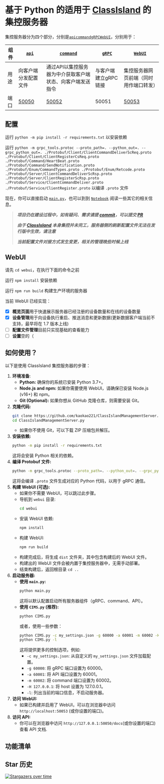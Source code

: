 # 基于 Python 的适用于 [ClassIsland](https://github.com/classisland/classisland) 的集控服务器

集控服务器分为四个部分，分别是[`api`](./ManagementServer/api.py)[`command`](./ManagementServer/command.py)[`gRPC`](./ManagementServer/gRPC.py)[`WebUI`](./webui/README.md)，分别用于：

| 组件 | [`api`](./ManagementServer/api.py)   | [`command`](./ManagementServer/command.py) | [`gRPC`](./ManagementServer/gRPC.py) | [`WebUI`](./webui/README.md)     |
|----|--------------------------------------|--------------------------------------------|--------------------------------------|----------------------------------|
| 用途 | 向客户端分发配置文件                           | 通过API以集控服务器为中介获取客户端状态、向客户端发送指令             | 与客户端建立gRPC链接                         | 集控服务器网页前端（同时用作端口转发）              |
| 端口 | [50050](http://127.0.0.1:50050/docs) | [50052](http://127.0.0.1:50052/docs)       | 50051                                | [50053](http://127.0.0.1:50053/) |

## 配置

运行 `python -m pip install -r requirements.txt` 以安装依赖

运行 `python -m grpc_tools.protoc --proto_path=. --python_out=. --grpc_python_out=. ./Protobuf/Client/ClientCommandDeliverScReq.proto ./Protobuf/Client/ClientRegisterCsReq.proto ./Protobuf/Command/HeartBeat.proto ./Protobuf/Command/SendNotification.proto ./Protobuf/Enum/CommandTypes.proto ./Protobuf/Enum/Retcode.proto ./Protobuf/Server/ClientCommandDeliverScRsp.proto ./Protobuf/Server/ClientRegisterScRsp.proto ./Protobuf/Service/ClientCommandDeliver.proto ./Protobuf/Service/ClientRegister.proto` 以编译 `.proto` 文件

现在，你可以直接启动 [`main.py`](./main.py)，也可以到到 [`Notebook`](./ServerPresentation.ipynb) 阅读一些其它的相关信息。

> ***项目仍在建设过程中，如有疑问、需求请提 [commit](https://github.com/kaokao221/ClassIslandManagementServer.py/issues/new)，可以提交 [PR](https://github.com/kaokao221/ClassIslandManagementServer.py/compare)***
> 
> ***由于 [ClassIsland](https://github.com/classisland/classisland) 本身集控并未完工，服务器侧的刷新配置文件无法在发行版中生效，请注意***
>
> ***当前配置文件对接方式发生变更，相关的管理晚些时候上线***

## WebUI

请先 `cd webui`，在执行下面的命令之前

运行 `npm install` 安装依赖

运行 `npm run build` 构建生产环境的服务器

当前 WebUI 已经实现：
- [x] **概览页面**用于快速展示服务器已经注册的设备数量和在线的设备数量
- [x] **设备管理**用于向设备执行重启、推送消息和更新数据(更新数据客户端当前不支持，最早将在 1.7 版本上线)
- [ ] **配置文件管理**目前只实现基础的查看能力
- [ ] **设置**空的（

## 如何使用？

以下是使用 ClassIsland 集控服务器的步骤：

1.  **环境准备**:
    *   **Python:** 确保你的系统已安装 Python 3.7+。
    *   **Node.js and npm:** 如果你需要使用 WebUI，请确保已安装 Node.js (v16+) 和 npm。
    *   **Git (Optional):** 如果你想从 GitHub 克隆仓库，则需要安装 Git。
2.  **克隆代码:**
    ```bash
    git clone https://github.com/kaokao221/ClassIslandManagementServer.py.git
    cd ClassIslandManagementServer.py
    ```
    *   如果你不使用 Git，可以下载 ZIP 压缩包并解压。
3.  **安装依赖:**
    ```bash
    python -m pip install -r requirements.txt
    ```
    这将会安装 Python 相关的依赖。
4. **编译 Protobuf 文件:**
    ```bash
    python -m grpc_tools.protoc --proto_path=. --python_out=. --grpc_python_out=. ./Protobuf/Client/ClientCommandDeliverScReq.proto ./Protobuf/Client/ClientRegisterCsReq.proto ./Protobuf/Command/HeartBeat.proto ./Protobuf/Command/SendNotification.proto ./Protobuf/Enum/CommandTypes.proto ./Protobuf/Enum/Retcode.proto ./Protobuf/Server/ClientCommandDeliverScRsp.proto ./Protobuf/Server/ClientRegisterScRsp.proto ./Protobuf/Service/ClientCommandDeliver.proto ./Protobuf/Service/ClientRegister.proto
    ```
    这将会编译 `.proto` 文件生成对应的 Python 代码，以用于 gRPC 通信。
5.  **构建 WebUI (可选):**
    *   如果你不需要 WebUI，可以跳过此步骤。
    *   导航到 `webui` 目录:
        ```bash
        cd webui
        ```
    *   安装 WebUI 依赖:
        ```bash
        npm install
        ```
    *   构建 WebUI:
        ```bash
        npm run build
        ```
    *   构建完成后，将生成 `dist` 文件夹，其中包含构建后的 WebUI 文件。
    *   构建出的 WebUI 文件会被内置于集控服务器中，无需手动部署。
    * 结束构建后，返回根目录 `cd ..`
6.  **启动服务器:**
    *   **使用 `main.py`:**
        ```bash
        python main.py
        ```
        这将以默认配置启动所有服务器组件（gRPC、command、API）。
    *   **使用 `CIMS.py` (推荐):**
        ```bash
        python CIMS.py
        ```
        或者，使用一些参数：
        ```bash
        python CIMS.py -c my_settings.json -g 60000 -a 60001 -m 60002 -H 127.0.0.1
        python CIMS.py -l
        ```
        这将提供更多的控制选项，例如:
        * `-c my_settings.json`: 从自定义的 `my_settings.json` 文件加载配置。
        * `-g 60000`: 将 gRPC 端口设置为 60000。
        * `-a 60001`: 将 API 端口设置为 60001。
        * `-m 60002`: 将 command 端口设置为 60002。
        * `-H 127.0.0.1`: 将 host 设置为 127.0.0.1。
        * `-l`: 列出当前的端口信息，不启动服务器。
7.  **访问 WebUI:**
    *   如果已构建并启用了 WebUI，可以在浏览器中访问 `http://localhost:50053` (或你设置的端口)。
8. **访问 API:**
   * 你可以在浏览器中访问 `http://127.0.0.1:50050/docs`(或你设置的端口)查看 API 文档.

## 功能清单

## Star 历史
[![Stargazers over time](https://starchart.cc/kaokao221/ClassIslandManagementServer.py.svg?variant=adaptive)](https://starchart.cc/kaokao221/ClassIslandManagementServer.py)